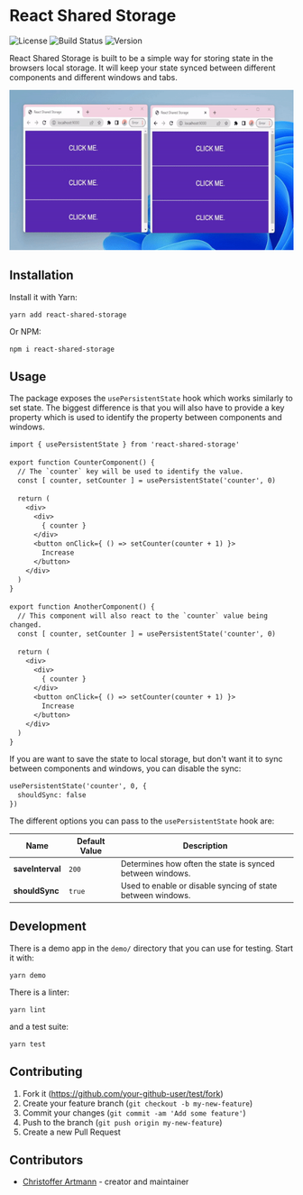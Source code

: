 # React Shared Storage

![License](https://img.shields.io/github/license/artmann/react-shared-storage?style=for-the-badge)
![Build Status](https://img.shields.io/github/workflow/status/artmann/react-shared-storage/CI?style=for-the-badge)
![Version](https://img.shields.io/npm/v/react-shared-storage?style=for-the-badge)

React Shared Storage is built to be a simple way for storing state in the browsers local storage. It will keep your state synced between different components and different windows and tabs.

![Demo](./assets/demo.gif)

## Installation

Install it with Yarn:

```shell
yarn add react-shared-storage
```

Or NPM:

```shell
npm i react-shared-storage
```

## Usage

The package exposes the `usePersistentState` hook which works similarly to set state. The biggest difference is that you will
also have to provide a key property which is used to identify the property between components and windows.

```tsx
import { usePersistentState } from 'react-shared-storage'

export function CounterComponent() {
  // The `counter` key will be used to identify the value.
  const [ counter, setCounter ] = usePersistentState('counter', 0)

  return (
    <div>
      <div>
        { counter }
      </div>
      <button onClick={ () => setCounter(counter + 1) }>
        Increase
      </button>
    </div>
  )
}

export function AnotherComponent() {
  // This component will also react to the `counter` value being changed.
  const [ counter, setCounter ] = usePersistentState('counter', 0)

  return (
    <div>
      <div>
        { counter }
      </div>
      <button onClick={ () => setCounter(counter + 1) }>
        Increase
      </button>
    </div>
  )
}

```

If you are want to save the state to local storage, but don't want it to sync between components and windows, you can disable the sync:

```tsx
usePersistentState('counter', 0, {
  shouldSync: false
})

```

The different options you can pass to the `usePersistentState` hook are:

|Name|Default Value|Description|
|---|---|---|
|**saveInterval**|`200`|Determines how often the state is synced between windows.|
|**shouldSync**|`true`|Used to enable or disable syncing of state between windows.|


## Development

There is a demo app in the `demo/` directory that you can use for testing.
Start it with:

```shell
yarn demo
```

There is a linter:

```shell
yarn lint
```

and a test suite:

```shell
yarn test
```

## Contributing

1. Fork it (<https://github.com/your-github-user/test/fork>)
2. Create your feature branch (`git checkout -b my-new-feature`)
3. Commit your changes (`git commit -am 'Add some feature'`)
4. Push to the branch (`git push origin my-new-feature`)
5. Create a new Pull Request

## Contributors

- [Christoffer Artmann](https://github.com/your-github-user) - creator and maintainer
